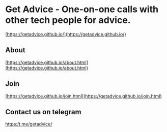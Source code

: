 # Get Advice - One-on-one calls with other tech people for advice.

[https://getadvice.github.io/](https://getadvice.github.io/)

## About
[https://getadvice.github.io/about.html](https://getadvice.github.io/about.html)

## Join
[https://getadvice.github.io/join.html](https://getadvice.github.io/join.html)

## Contact us on telegram
[https:/t.me/getadvice/](https:/t.me/getadvice/)